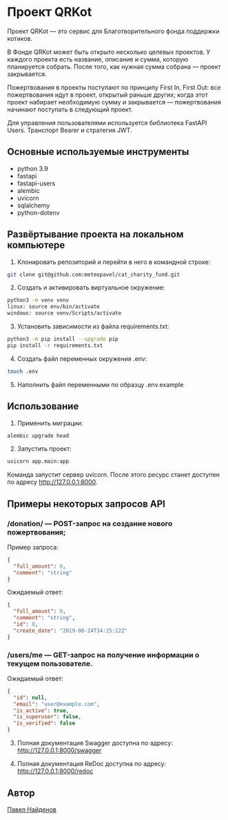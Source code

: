 # Проект QRKot
Проект QRKot — это сервис для Благотворительного фонда поддержки котиков.

В Фонде QRKot может быть открыто несколько целевых проектов. У каждого проекта есть название, описание и сумма, которую планируется собрать. После того, как нужная сумма собрана — проект закрывается.

Пожертвования в проекты поступают по принципу First In, First Out: все пожертвования идут в проект, открытый раньше других; когда этот проект набирает необходимую сумму и закрывается — пожертвования начинают поступать в следующий проект.

Для управления пользователями используется библиотека FastAPI Users. Транспорт Bearer и стратегия JWT.

## Основные используемые инструменты
* python 3.9
* fastapi
* fastapi-users
* alembic
* uvicorn
* sqlalchemy
* python-dotenv

## Развёртывание проекта на локальном компьютере
1. Клонировать репозиторий и перейти в него в командной строке:
```bash
git clone git@github.com:meteopavel/cat_charity_fund.git
```
2. Cоздать и активировать виртуальное окружение:
```bash
python3 -m venv venv
linux: source env/bin/activate
windows: source venv/Scripts/activate
```
3. Установить зависимости из файла requirements.txt:
```bash
python3 -m pip install --upgrade pip
pip install -r requirements.txt
```
4. Создать файл переменных окружения .env:
```bash
touch .env
```
5. Наполнить файл переменными по образцу .env.example


## Использование
1. Применить миграции:
```bash
alembic upgrade head
```

2. Запустить проект:
```bash
uvicorn app.main:app
```
Команда запустит сервер uvicorn. После этого ресурс станет доступен по
адресу http://127.0.0.1:8000.

## Примеры некоторых запросов API
### /donation/ — POST-запрос на создание нового пожертвования;
Пример запроса:
```json
{
  "full_amount": 0,
  "comment": "string"
}
```
Ожидаемый ответ:
```json
{
  "full_amount": 0,
  "comment": "string",
  "id": 0,
  "create_date": "2019-08-24T14:15:22Z"
}
```

### /users/me — GET-запрос на получение информации о текущем пользователе.
Ожидаемый ответ:
```json
{
  "id": null,
  "email": "user@example.com",
  "is_active": true,
  "is_superuser": false,
  "is_verified": false
}
```

3. Полная документация Swagger доступна по адресу:
http://127.0.0.1:8000/swagger

4. Полная документация ReDoc доступна по адресу:
http://127.0.0.1:8000/redoc


## Автор
[Павел Найденов](https://github.com/meteopavel)